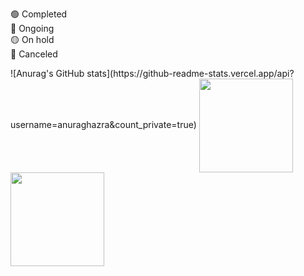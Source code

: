 🟢 Completed
<br>
🔵 Ongoing
<br>
🟡 On hold
<br>
🔴 Canceled
<br>
<div>
![Anurag's GitHub stats](https://github-readme-stats.vercel.app/api?username=anuraghazra&count_private=true)
  <a href="https://github.com/HenDGS">
  <img align="center" height="150" src="https://github-readme-stats.vercel.app/api?username=hendgs&show_icons=true&theme=tokyonight&include_all_commits=true&count_private=true"/>
  </a>
  <a href="https://github.com/HenDGS">
  <img align="center" height="150" src="https://github-readme-stats.vercel.app/api/top-langs/?username=hendgs&layout=compact&langs_count=7&theme=tokyonight&langs_count&count_private=true"/>
  </a>
</div>


